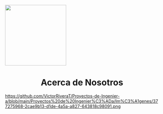 <p align="left">
  <img src="https://github.com/user-attachments/assets/2cae9b13-d1de-4a5a-a827-643818c98091" width="200">
  <h1 align="center">Acerca de Nosotros</h1>
</p>

https://github.com/VictorRiveraT/Proyectos-de-Ingenier-a/blob/main/Proyectos%20de%20Ingenier%C3%ADa/Im%C3%A1genes/377275968-2cae9b13-d1de-4a5a-a827-643818c98091.png
